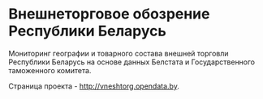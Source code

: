 # Внешнеторговое обозрение Республики Беларусь

Мониторинг географии и товарного состава внешней торговли Республики Беларусь на основе данных Белстата и Государственного таможенного комитета.

Страница проекта - http://vneshtorg.opendata.by.
